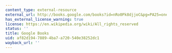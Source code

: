 ```yaml
---
content_type: external-resource
external_url: http://books.google.com/books?id=nRo0Pk8djjoC&pg=PA25=onepage
has_external_license_warning: true
license: https://en.wikipedia.org/wiki/All_rights_reserved
status: ''
title: Google Books
uid: af82d194-7889-4ba7-a720-540e38252dc1
wayback_url: ''
---
```

